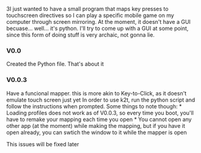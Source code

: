 3I just wanted to have a small program that maps key presses to touchscreen directives so I can play a specific mobile game on my computer through screen mirroring. 
At the moment, it doesn't have a GUI becuase... well... it's python. I'll try to come up with a GUI at some point, since this form of doing stuff is very archaic, not gonna lie.

<h3>V0.0</h3>
Created the Python file. That's about it

<h3>V0.0.3</h3>
Have a funcional mapper. this is more akin to Key-to-Click, as it doesn't emulate touch screen just yet
In order to use k2t, run the python script and follow the instructions when prompted. Some things to note though: 
* Loading profiles does not work as of V0.0.3, so every time you boot, you'll have to remake your mapping each time you open
* You cannot open any other app (at the moment) while making the mapping, but if you have it open already, you can swtich the window to it while the mapper is open

This issues will be fixed later